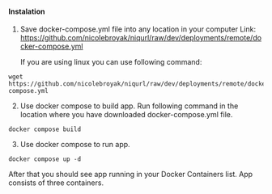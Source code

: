 #### Instalation

1. Save docker-compose.yml file into any location in your computer
   Link: https://github.com/nicolebroyak/niqurl/raw/dev/deployments/remote/docker-compose.yml 

   If you are using linux you can use following command:
   
```
wget https://github.com/nicolebroyak/niqurl/raw/dev/deployments/remote/docker-compose.yml
```

2. Use docker compose to build app. Run following command in the location where you have downloaded docker-compose.yml file.

```
docker compose build
```

3. Use docker compose to run app.

```
docker compose up -d
```

After that you should see app running in your Docker Containers list. App consists of three containers.